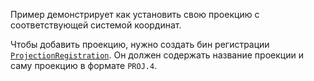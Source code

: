Пример демонстрирует как установить свою проекцию с соответствующей системой координат.

Чтобы добавить проекцию, нужно создать бин регистрации [`ProjectionRegistration`]({currentPath}?tab=UiSamplesMapsConfiguration.java). Он должен содержать название проекции и саму проекцию в формате `PROJ.4`.
